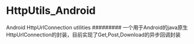 # HttpUtils_Android
Android HttpUrlConnection utilities
#########
一个用于Android的java原生HttpUrlConnection的封装，目前实现了Get,Post,Download的异步回调封装
